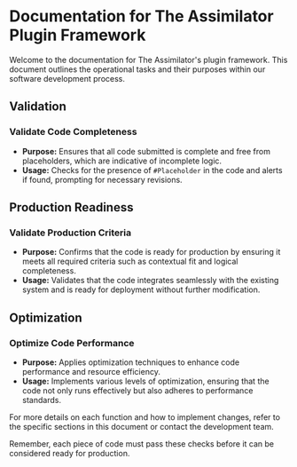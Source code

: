 # Documentation for The Assimilator Plugin Framework

Welcome to the documentation for The Assimilator's plugin framework. This document outlines the operational tasks and their purposes within our software development process.

## Validation

### Validate Code Completeness
- **Purpose:** Ensures that all code submitted is complete and free from placeholders, which are indicative of incomplete logic.
- **Usage:** Checks for the presence of `#Placeholder` in the code and alerts if found, prompting for necessary revisions.

## Production Readiness

### Validate Production Criteria
- **Purpose:** Confirms that the code is ready for production by ensuring it meets all required criteria such as contextual fit and logical completeness.
- **Usage:** Validates that the code integrates seamlessly with the existing system and is ready for deployment without further modification.

## Optimization

### Optimize Code Performance
- **Purpose:** Applies optimization techniques to enhance code performance and resource efficiency.
- **Usage:** Implements various levels of optimization, ensuring that the code not only runs effectively but also adheres to performance standards.

For more details on each function and how to implement changes, refer to the specific sections in this document or contact the development team.

Remember, each piece of code must pass these checks before it can be considered ready for production.
